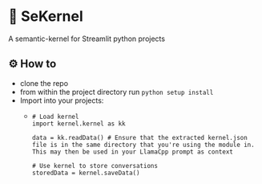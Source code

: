 # 📝 SeKernel
A semantic-kernel for Streamlit python projects

## ⚙️ How to
- clone the repo
- from within the project directory run `python setup install`
- Import into your projects:
  - ```
    # Load kernel
    import kernel.kernel as kk

    data = kk.readData() # Ensure that the extracted kernel.json file is in the same directory that you're using the module in. This may then be used in your LlamaCpp prompt as context

    # Use kernel to store conversations
    storedData = kernel.saveData()
    ```
